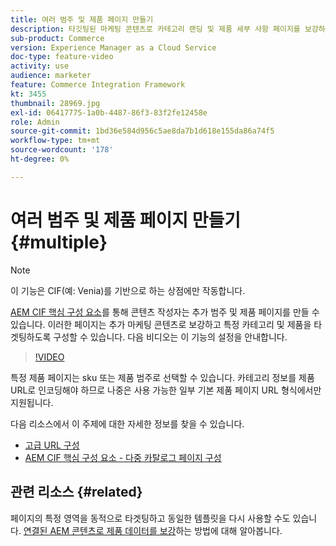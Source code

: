 ```yaml
---
title: 여러 범주 및 제품 페이지 만들기
description: 타깃팅된 마케팅 콘텐츠로 카테고리 랜딩 및 제품 세부 사항 페이지를 보강하는 방법을 알아봅니다.
sub-product: Commerce
version: Experience Manager as a Cloud Service
doc-type: feature-video
activity: use
audience: marketer
feature: Commerce Integration Framework
kt: 3455
thumbnail: 28969.jpg
exl-id: 06417775-1a0b-4487-86f3-83f2fe12458e
role: Admin
source-git-commit: 1bd36e584d956c5ae8da7b1d618e155da86a74f5
workflow-type: tm+mt
source-wordcount: '178'
ht-degree: 0%

---
```


# 여러 범주 및 제품 페이지 만들기 {#multiple}

>[!NOTE]
>
> 이 기능은 CIF(예: Venia)를 기반으로 하는 상점에만 작동합니다.

[AEM CIF 핵심 구성 요소](https://github.com/adobe/aem-core-cif-components)를 통해 콘텐츠 작성자는 추가 범주 및 제품 페이지를 만들 수 있습니다. 이러한 페이지는 추가 마케팅 콘텐츠로 보강하고 특정 카테고리 및 제품을 타겟팅하도록 구성할 수 있습니다. 다음 비디오는 이 기능의 설정을 안내합니다.

>[!VIDEO](https://video.tv.adobe.com/v/32788/?quality=12&captions=kor)

특정 제품 페이지는 sku 또는 제품 범주로 선택할 수 있습니다. 카테고리 정보를 제품 URL로 인코딩해야 하므로 나중은 사용 가능한 일부 기본 제품 페이지 URL 형식에서만 지원됩니다.

다음 리소스에서 이 주제에 대한 자세한 정보를 찾을 수 있습니다.

- [고급 URL 구성](../configuring/advanced-url-configuration.md)
- [AEM CIF 핵심 구성 요소 - 다중 카탈로그 페이지 구성](https://github.com/adobe/aem-core-cif-components/wiki/configuration#multi-catalog-page-template-configuration)

## 관련 리소스 {#related}

페이지의 특정 영역을 동적으로 타겟팅하고 동일한 템플릿을 다시 사용할 수도 있습니다. [연결된 AEM 콘텐츠로 제품 데이터를 보강](./enrich-product-associated-content.md)하는 방법에 대해 알아봅니다.
